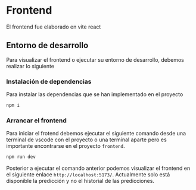 # Frontend
El frontend fue elaborado en vite react

## Entorno de desarrollo
Para visualizar el frontend o ejecutar su entorno de desarrollo, debemos realizar lo siguiente

### Instalación de dependencias
Para instalar las dependencias que se han implementado en el proyecto

```bash
npm i
```

### Arrancar el frontend
Para iniciar el frotend debemos ejecutar el siguiente comando desde una terminal de vscode con el proyecto o una terminal aparte pero es importante encontrarse en el proyecto ``frontend``.


```bash
npm run dev
```
Posterior a ejecutar el comando anterior podemos visualizar el frontend en el siguiente enlace ``http://localhost:5173/``. Actualmente solo está disponible la predicción y no el historial de las predicciones.